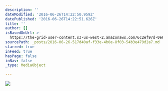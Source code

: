```yaml
---
description: ''
dateModified: '2016-06-26T14:22:50.959Z'
datePublished: '2016-06-26T14:22:51.626Z'
title: ''
author: []
isBasedOnUrl: >-
  https://the-grid-user-content.s3-us-west-2.amazonaws.com/6c2ef97d-0e6d-4a07-a394-65d3a1920f4a.png
sourcePath: _posts/2016-06-26-517d40af-f33e-4b0e-8f03-54b3e479d2a7.md
starred: true
inFeed: true
hasPage: false
inNav: false
_type: MediaObject

---
```

![](https://the-grid-user-content.s3-us-west-2.amazonaws.com/6c2ef97d-0e6d-4a07-a394-65d3a1920f4a.png)